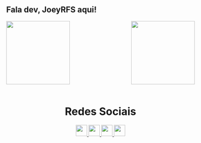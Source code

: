 ## Fala dev, JoeyRFS aqui!
<div>
  <img height="170em" src="https://github-readme-stats.vercel.app/api?username=joeyrfs&show_icons=true&theme=transparent"/>
  <img align="right" height="170em" src="https://github-readme-stats.vercel.app/api/top-langs/?username=joeyrfs&layout=compact&langs_count=16&theme=transparent"/>
</div>

<br>

<h1 align="center">Redes Sociais</h1>
<div align="center">
<a href="mailto: joeyrfs@gmail.com">
  <img width="30" src="https://www.svgrepo.com/show/349378/gmail.svg">
</a>
<a href="https://www.linkedin.com/in/reinaldo-souza-645b5642/">
  <img width="30" src="https://www.svgrepo.com/show/157006/linkedin.svg">
</a>
<a href="https://www.youtube.com/channel/UC9CZaboHWWgu6m7lMhCKIww">
  <img width="30" src="https://www.svgrepo.com/show/103204/youtube.svg">
</a>
<a href="https://www.instagram.com/reinaldofsouza/">
  <img width="30" src="https://www.svgrepo.com/show/157806/instagram.svg">
</a>
</div>
